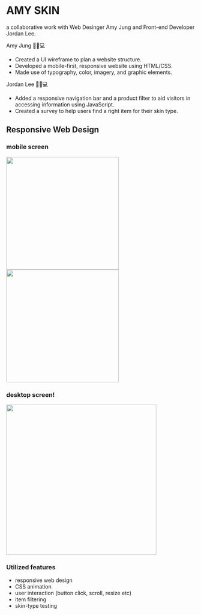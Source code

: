 # AMY SKIN
a collaborative work with Web Desinger Amy Jung and Front-end Developer Jordan Lee.

Amy Jung 👩‍🎨💻
- Created a UI wireframe to plan a website structure.
- Developed a mobile-first, responsive website using HTML/CSS.
- Made use of typography, color, imagery, and graphic elements.

Jordan Lee 👩‍💻💻
- Added a responsive navigation bar and a product filter to aid visitors in accessing information using JavaScript.
- Created a survey to help users find a right item for their skin type.
 
## Responsive Web Design
### mobile screen
[<img src="https://user-images.githubusercontent.com/67548512/159137641-21c40105-ea9c-4831-9b22-2b8733c9184a.png" width="300"/>](image.png)
[<img src="https://user-images.githubusercontent.com/67548512/159137647-09327257-27c7-4aa0-8fce-ef20d7f5220e.png" width="300"/>](image.png)

### desktop screen!
[<img src="https://user-images.githubusercontent.com/67548512/159137649-bd3515ff-4644-4cf6-bb74-1f68157394af.png" width="400"/>](image.png)


### Utilized features
- responsive web design 
- CSS animation
- user interaction (button click, scroll, resize etc)
- item filtering
- skin-type testing
